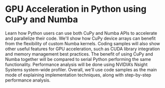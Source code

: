 # GPU Acceleration in Python using CuPy and Numba

Learn how Python users can use both CuPy and Numba APIs to accelerate and parallelize their code. We'll show how CuPy device arrays can benefit from the flexibility of custom Numba kernels. Coding samples will also show other useful features for GPU acceleration, such as CUDA library integration and memory management best practices. The benefit of using CuPy and Numba together will be compared to serial Python performing the same functionality. Performance analysis will be done using NVIDIA’s Nsight Systems system-wide profiler. Overall, we'll use code samples as the main mode of explaining implementation techniques, along with step-by-step performance analysis.
